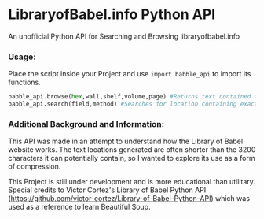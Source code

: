 # LibraryofBabel.info Python API
An unofficial Python API for Searching and Browsing libraryofbabel.info

### Usage:
Place the script inside your Project and use `import babble_api` to import its functions.

```python
babble_api.browse(hex,wall,shelf,volume,page) #Returns text contained from a specific location
babble_api.search(field,method) #Searches for location containing exact text- returns it as list
```


### Additional Background and Information:
This API was made in an attempt to understand how the Library of Babel website works. The text locations generated are often shorter than the 3200 characters it can potentially contain, so I wanted to explore its use as a form of compression.

This Project is still under development and is more educational than utilitary. Special credits to Victor Cortez's Library of Babel Python API (https://github.com/victor-cortez/Library-of-Babel-Python-API) which was used as a reference to learn Beautiful Soup.
